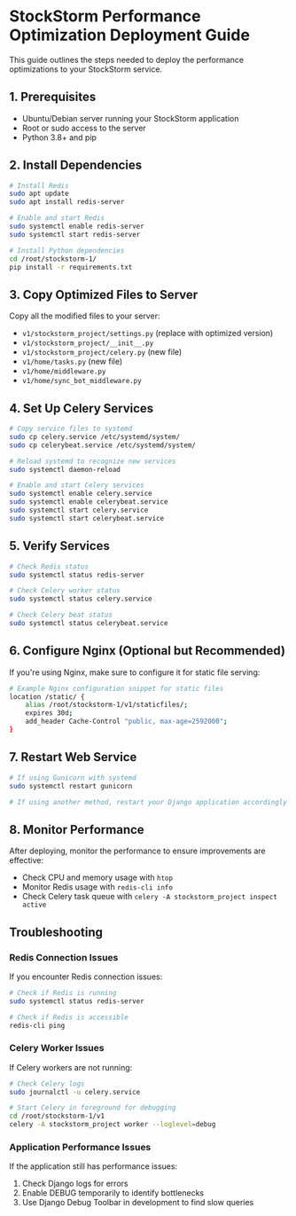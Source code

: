 # StockStorm Performance Optimization Deployment Guide

This guide outlines the steps needed to deploy the performance optimizations to your StockStorm service.

## 1. Prerequisites

- Ubuntu/Debian server running your StockStorm application
- Root or sudo access to the server
- Python 3.8+ and pip

## 2. Install Dependencies

```bash
# Install Redis
sudo apt update
sudo apt install redis-server

# Enable and start Redis
sudo systemctl enable redis-server
sudo systemctl start redis-server

# Install Python dependencies
cd /root/stockstorm-1/
pip install -r requirements.txt
```

## 3. Copy Optimized Files to Server

Copy all the modified files to your server:

- `v1/stockstorm_project/settings.py` (replace with optimized version)
- `v1/stockstorm_project/__init__.py`
- `v1/stockstorm_project/celery.py` (new file)
- `v1/home/tasks.py` (new file)
- `v1/home/middleware.py`
- `v1/home/sync_bot_middleware.py`

## 4. Set Up Celery Services

```bash
# Copy service files to systemd
sudo cp celery.service /etc/systemd/system/
sudo cp celerybeat.service /etc/systemd/system/

# Reload systemd to recognize new services
sudo systemctl daemon-reload

# Enable and start Celery services
sudo systemctl enable celery.service
sudo systemctl enable celerybeat.service
sudo systemctl start celery.service
sudo systemctl start celerybeat.service
```

## 5. Verify Services

```bash
# Check Redis status
sudo systemctl status redis-server

# Check Celery worker status
sudo systemctl status celery.service

# Check Celery beat status
sudo systemctl status celerybeat.service
```

## 6. Configure Nginx (Optional but Recommended)

If you're using Nginx, make sure to configure it for static file serving:

```bash
# Example Nginx configuration snippet for static files
location /static/ {
    alias /root/stockstorm-1/v1/staticfiles/;
    expires 30d;
    add_header Cache-Control "public, max-age=2592000";
}
```

## 7. Restart Web Service

```bash
# If using Gunicorn with systemd
sudo systemctl restart gunicorn

# If using another method, restart your Django application accordingly
```

## 8. Monitor Performance

After deploying, monitor the performance to ensure improvements are effective:

- Check CPU and memory usage with `htop`
- Monitor Redis usage with `redis-cli info`
- Check Celery task queue with `celery -A stockstorm_project inspect active`

## Troubleshooting

### Redis Connection Issues

If you encounter Redis connection issues:

```bash
# Check if Redis is running
sudo systemctl status redis-server

# Check if Redis is accessible
redis-cli ping
```

### Celery Worker Issues

If Celery workers are not running:

```bash
# Check Celery logs
sudo journalctl -u celery.service

# Start Celery in foreground for debugging
cd /root/stockstorm-1/v1
celery -A stockstorm_project worker --loglevel=debug
```

### Application Performance Issues

If the application still has performance issues:

1. Check Django logs for errors
2. Enable DEBUG temporarily to identify bottlenecks
3. Use Django Debug Toolbar in development to find slow queries 